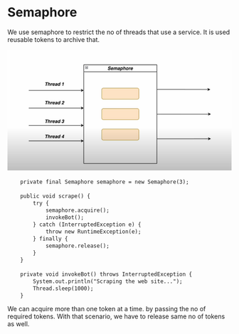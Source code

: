 # Semaphore

We use semaphore to restrict the no of threads that use a service. It is used reusable tokens to archive that.

![img.png](assets/img_5.png)

```
    private final Semaphore semaphore = new Semaphore(3);

    public void scrape() {
        try {
            semaphore.acquire();
            invokeBot();
        } catch (InterruptedException e) {
            throw new RuntimeException(e);
        } finally {
            semaphore.release();
        }
    }

    private void invokeBot() throws InterruptedException {
        System.out.println("Scraping the web site...");
        Thread.sleep(1000);
    }
```

We can acquire more than one token at a time. by passing the no of required tokens. With that scenario, we have to release same no of tokens as well.